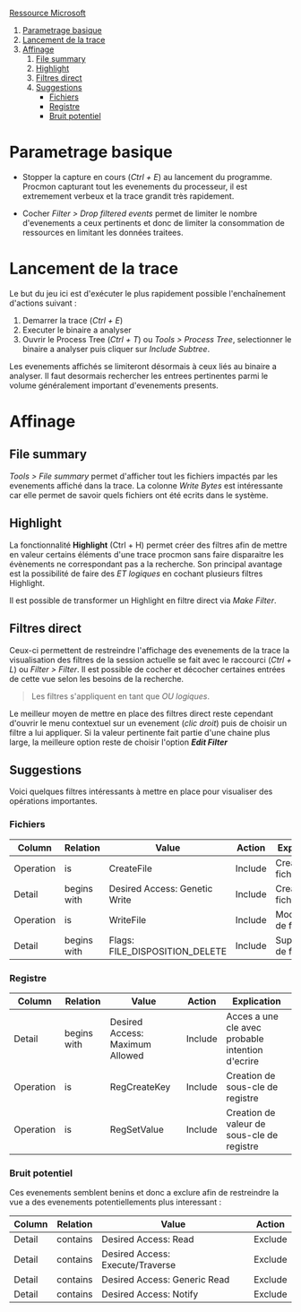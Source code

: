 [Ressource Microsoft](https://learn.microsoft.com/fr-fr/sysinternals/downloads/procmon)

1. [Parametrage basique](#Parametrage)
2. [Lancement de la trace](#Lancement)
3. [Affinage](#Affinage)
    1. [File summary](##File)
    2. [Highlight](#Highlight)
    3. [Filtres direct](#Filtres)
    4. [Suggestions](#Suggestions)
        - [Fichiers](#Fichiers)
        - [Registre](#Registre)
        - [Bruit potentiel](#Bruit)

# Parametrage basique 

- Stopper la capture en cours (*Ctrl + E*) au lancement du programme. Procmon capturant tout les evenements du processeur, il est extremement verbeux et la trace grandit très rapidement.

- Cocher *Filter > Drop filtered events* permet de limiter le nombre d'evenements a ceux pertinents et donc de limiter la consommation de ressources en limitant les données traitees.

# Lancement de la trace

Le but du jeu ici est d'exécuter le plus rapidement possible l'enchaînement d'actions suivant :

1. Demarrer la trace  (*Ctrl + E*)
2. Executer le binaire a analyser
3. Ouvrir le Process Tree (*Ctrl + T*) ou *Tools > Process Tree*, selectionner le binaire a analyser puis cliquer sur *Include Subtree*.
 
Les evenements affichés se limiteront désormais à ceux liés au binaire a analyser.
Il faut desormais rechercher les entrees pertinentes parmi le volume généralement important d'evenements presents.

# Affinage

## File summary
*Tools > File summary* permet d'afficher tout les fichiers impactés par les evenements affiché dans la trace. La colonne *Write Bytes* est intéressante car elle permet de savoir quels fichiers ont été ecrits dans le système.

## Highlight
La fonctionnalité **Highlight** (Ctrl + H) permet créer des filtres afin de mettre en valeur certains éléments d'une trace procmon sans faire disparaitre les évènements ne correspondant pas a la recherche. Son principal avantage est la possibilité de faire des *ET logiques* en cochant plusieurs filtres Highlight.

Il est possible de transformer un Highlight en filtre direct via *Make Filter*.

## Filtres direct
Ceux-ci permettent de restreindre l'affichage des evenements de la trace la visualisation des filtres de la session actuelle se fait avec le raccourci (*Ctrl + L*) ou *Filter > Filter*.
Il est possible de cocher et décocher certaines entrées de cette vue selon les besoins de la recherche.

> Les filtres s'appliquent en tant que *OU logiques*.

Le meilleur moyen de mettre en place des filtres direct reste cependant d'ouvrir le menu contextuel sur un evenement (*clic droit*) puis de choisir un filtre a lui appliquer.
Si la valeur pertinente fait partie d'une chaine plus large, la meilleure option reste de choisir l'option _**Edit Filter**_

## Suggestions
Voici quelques filtres intéressants à mettre en place pour visualiser des opérations importantes.

### Fichiers
|Column|Relation|Value|Action|Explication|
|-|-|-|-|-|
|Operation|is|CreateFile|Include|Creation de fichier|
|Detail|begins with|Desired Access: Genetic Write|Include|Creation de fichier|
|Operation|is|WriteFile|Include|Modification de fichier|
|Detail|begins with|Flags: FILE_DISPOSITION_DELETE|Include|Suppression de fichier|

### Registre
|Column|Relation|Value|Action|Explication|
|-|-|-|-|-|
|Detail|begins with|Desired Access: Maximum Allowed|Include|Acces a une cle avec probable intention d'ecrire|
|Operation|is|RegCreateKey|Include|Creation de sous-cle de registre|
|Operation|is|RegSetValue|Include|Creation de valeur de sous-cle de registre|

### Bruit potentiel

Ces evenements semblent benins et donc a exclure afin de restreindre la vue a des evenements potentiellements plus interessant :

|Column|Relation|Value|Action|
|-|-|-|-|
|Detail|contains|Desired Access: Read|Exclude|
|Detail|contains|Desired Access: Execute/Traverse|Exclude|
|Detail|contains|Desired Access: Generic Read|Exclude|
|Detail|contains|Desired Access: Notify|Exclude|
